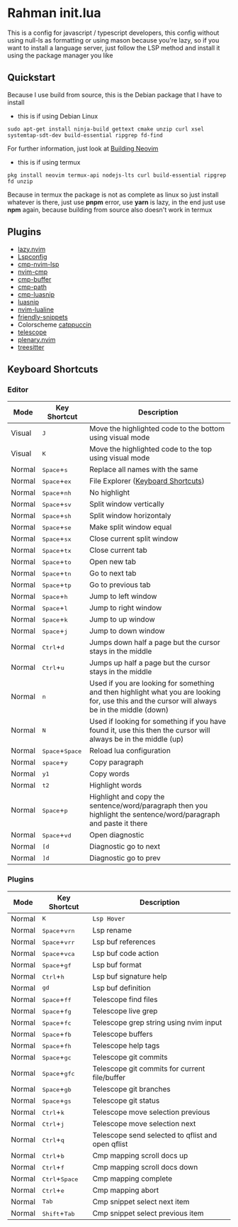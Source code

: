 # Rahman init.lua
This is a config for javascript / typescript developers, this config without using null-ls as formatting or using mason because you're lazy, so if you want to install a language server, just follow the LSP method and install it using the package manager you like

## Quickstart

Because I use build from source, this is the Debian package that I have to install

- this is if using Debian Linux

```
sudo apt-get install ninja-build gettext cmake unzip curl xsel systemtap-sdt-dev build-essential ripgrep fd-find
```
For further information, just look at [Building Neovim](https://github.com/neovim/neovim/wiki/Building-Neovim)

- this is if using termux

```
pkg install neovim termux-api nodejs-lts curl build-essential ripgrep fd unzip 
```

Because in termux the package is not as complete as linux so just install whatever is there, just use **pnpm** error, use **yarn** is lazy, in the end just use **npm** again, because building from source also doesn't work in termux

## Plugins

- [lazy.nvim](https://github.com/folke/lazy.nvim)
- [Lspconfig](https://github.com/neovim/nvim-lspconfig)
- [cmp-nvim-lsp](https://github.com/hrsh7th/cmp-nvim-lsp)
- [nvim-cmp](https://github.com/hrsh7th/nvim-cmp)
- [cmp-buffer](https://github.com/hrsh7th/cmp-buffer)
- [cmp-path](https://github.com/hrsh7th/cmp-path)
- [cmp-luasnip](https://github.com/saadparwaiz1/cmp_luasnip)
- [luasnip](https://github.com/L3M0N4D3/LuaSnip)
- [nvim-lualine](https://github.com/nvim-lualine/lualine.nvim)
- [friendly-snippets](https://github.com/rafamadriz/friendly-snippets)
- Colorscheme [catppuccin](https://github.com/catppuccin/nvim)
- [telescope](https://github.com/nvim-telescope/telescope.nvim)
- [plenary.nvim](https://github.com/nvim-lua/plenary.nvim)
- [treesitter](https://github.com/nvim-treesitter/nvim-treesitter)

## Keyboard Shortcuts

### Editor
| Mode | Key Shortcut | Description |
|-----|-----|-----|
| Visual | <kbd>J</kbd> | Move the highlighted code to the bottom using visual mode |
| Visual | <kbd>K</kbd> | Move the highlighted code to the top using visual mode |
| Normal | <kbd>Space</kbd>+<kbd>s</kbd> | Replace all names with the same |
| Normal | <kbd>Space</kbd>+<kbd>ex</kbd> | File Explorer  ([Keyboard Shortcuts](https://neovim.io/doc/user/pi_netrw.html#netrw-quickmaps))|
| Normal | <kbd>Space</kbd>+<kbd>nh</kbd> | No highlight | 
| Normal | <kbd>Space</kbd>+<kbd>sv</kbd> | Split window vertically |
| Normal | <kbd>Space</kbd>+<kbd>sh</kbd> | Split window horizontaly |
| Normal | <kbd>Space</kbd>+<kbd>se</kbd> | Make split window equal |
| Normal | <kbd>Space</kbd>+<kbd>sx</kbd> | Close current split window |
| Normal | <kbd>Space</kbd>+<kbd>tx</kbd> | Close current tab |
| Normal | <kbd>Space</kbd>+<kbd>to</kbd> | Open new tab |
| Normal | <kbd>Space</kbd>+<kbd>tn</kbd> | Go to next tab |
| Normal | <kbd>Space</kbd>+<kbd>tp</kbd> | Go to previous tab |
| Normal | <kbd>Space</kbd>+<kbd>h</kbd> | Jump to left window |
| Normal | <kbd>Space</kbd>+<kbd>l</kbd> | Jump to right window |
| Normal | <kbd>Space</kbd>+<kbd>k</kbd> | Jump to up window |
| Normal | <kbd>Space</kbd>+<kbd>j</kbd> | Jump to down window |
| Normal | <kbd>Ctrl</kbd>+<kbd>d</kbd> | Jumps down half a page but the cursor stays in the middle |  
| Normal | <kbd>Ctrl</kbd>+<kbd>u</kbd> | Jumps up half a page but the cursor stays in the middle |  
| Normal | <kbd>n</kbd> | Used if you are looking for something and then highlight what you are looking for, use this and the cursor will always be in the middle (down) | 
| Normal | <kbd>N</kbd> | Used if looking for something if you have found it, use this then the cursor will always be in the middle (up) |
| Normal | <kbd>Space</kbd>+<kbd>Space</kbd> | Reload lua configuration | 
| Normal | <kbd>space</kbd>+<kbd>y</kbd> | Copy paragraph  |
| Normal | <kbd>y1</kbd> | Copy words  |
| Normal | <kbd>t2</kbd> | Highlight words |  
| Normal | <kbd>Space</kbd>+<kbd>p</kbd> | Highlight and copy the sentence/word/paragraph then you highlight the sentence/word/paragraph and paste it there |
| Normal | <kbd>Space</kbd>+<kbd>vd</kbd> | Open diagnostic  |
| Normal | <kbd>[d</kbd> | Diagnostic go to next |
| Normal | <kbd>]d</kbd> | Diagnostic go to prev |

### Plugins
| Mode | Key Shortcut | Description |
|-----|-----|-----|
| Normal | <kbd>K</kbd> | `Lsp Hover` |
| Normal | <kbd>Space</kbd>+<kbd>vrn</kbd> | Lsp rename |
| Normal | <kbd>Space</kbd>+<kbd>vrr</kbd> | Lsp buf references |
| Normal | <kbd>Space</kbd>+<kbd>vca</kbd> | Lsp buf code action |
| Normal | <kbd>Space</kbd>+<kbd>gf</kbd> | Lsp buf format |
| Normal | <kbd>Ctrl</kbd>+<kbd>h</kbd> | Lsp buf signature help |
| Normal | <kbd>gd</kbd> | Lsp buf definition |
| Normal | <kbd>Space</kbd>+<kbd>ff</kbd> | Telescope find files |
| Normal | <kbd>Space</kbd>+<kbd>fg</kbd> | Telescope live grep |
| Normal | <kbd>Space</kbd>+<kbd>fc</kbd> | Telescope grep string using nvim input |
| Normal | <kbd>Space</kbd>+<kbd>fb</kbd> | Telescope buffers |
| Normal | <kbd>Space</kbd>+<kbd>fh</kbd> | Telescope help tags |
| Normal | <kbd>Space</kbd>+<kbd>gc</kbd> | Telescope git commits |
| Normal | <kbd>Space</kbd>+<kbd>gfc</kbd> | Telescope git commits for current file/buffer |
| Normal | <kbd>Space</kbd>+<kbd>gb</kbd> | Telescope git branches |
| Normal | <kbd>Space</kbd>+<kbd>gs</kbd> | Telescope git status |
| Normal | <kbd>Ctrl</kbd>+<kbd>k</kbd> | Telescope move selection previous |
| Normal | <kbd>Ctrl</kbd>+<kbd>j</kbd> | Telescope move selection next |
| Normal | <kbd>Ctrl</kbd>+<kbd>q</kbd> | Telescope send selected to qflist and open qflist |
| Normal | <kbd>Ctrl</kbd>+<kbd>b</kbd> | Cmp mapping scroll docs up | 
| Normal | <kbd>Ctrl</kbd>+<kbd>f</kbd> | Cmp mapping scroll docs down | 
| Normal | <kbd>Ctrl</kbd>+<kbd>Space</kbd> | Cmp mapping complete | 
| Normal | <kbd>Ctrl</kbd>+<kbd>e</kbd> | Cmp mapping abort | 
| Normal | <kbd>Tab</kbd> | Cmp snippet select next item | 
| Normal | <kbd>Shift</kbd>+<kbd>Tab</kbd>  | Cmp snippet select previous item | 

